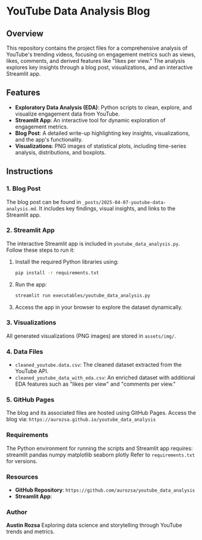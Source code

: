 # YouTube Data Analysis Blog

## Overview
This repository contains the project files for a comprehensive analysis of YouTube's trending videos, focusing on engagement metrics such as views, likes, comments, and derived features like "likes per view." The analysis explores key insights through a blog post, visualizations, and an interactive Streamlit app.

## Features
- **Exploratory Data Analysis (EDA)**: Python scripts to clean, explore, and visualize engagement data from YouTube.
- **Streamlit App**: An interactive tool for dynamic exploration of engagement metrics.
- **Blog Post**: A detailed write-up highlighting key insights, visualizations, and the app's functionality.
- **Visualizations**: PNG images of statistical plots, including time-series analysis, distributions, and boxplots.
  

## Instructions
### 1. Blog Post
The blog post can be found in `_posts/2025-04-07-youtube-data-analysis.md`. It includes key findings, visual insights, and links to the Streamlit app.

### 2. Streamlit App
The interactive Streamlit app is included in `youtube_data_analysis.py`. Follow these steps to run it:
1. Install the required Python libraries using:
    ```bash
    pip install -r requirements.txt
    ```
2. Run the app:
    ```bash
    streamlit run executables/youtube_data_analysis.py
    ```
3. Access the app in your browser to explore the dataset dynamically.

### 3. Visualizations
All generated visualizations (PNG images) are stored in `assets/img/`.

### 4. Data Files
* `cleaned_youtube.data.csv`: The cleaned dataset extracted from the YouTube API.
* `cleaned_youtube_data_with_eda.csv`: An enriched dataset with additional EDA features such as "likes per view" and "comments per view."

### 5. GitHub Pages
The blog and its associated files are hosted using GitHub Pages. Access the blog via: `https://aurozsa.github.io/youtube_data_analysis`

### Requirements
The Python environment for running the scripts and Streamlit app requires:
    streamlit
    pandas
    numpy
    matplotlib
    seaborn
    plotly
Refer to `requirements.txt` for versions.

### Resources
* **GitHub Repository**: `https://github.com/aurozsa/youtube_data_analysis`
* **Streamlit App**: ` `

### Author
**Austin Rozsa** 
    Exploring data science and storytelling through YouTube trends and metrics.